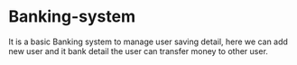 # Banking-system
It is a basic Banking system to manage user saving detail, here we can add new user and it bank detail the user can transfer money to other  user.
